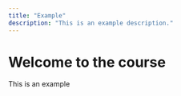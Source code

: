 ```yaml
---
title: "Example"
description: "This is an example description."
---
```

# Welcome to the course
This is an example
